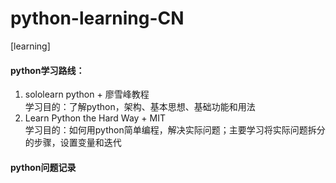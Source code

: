 # python-learning-CN  
[learning]
 
#### python学习路线：  
1. sololearn python + 廖雪峰教程  
   学习目的：了解python，架构、基本思想、基础功能和用法  
2. Learn Python the Hard Way + MIT  
   学习目的：如何用python简单编程，解决实际问题；主要学习将实际问题拆分的步骤，设置变量和迭代  


#### python问题记录

